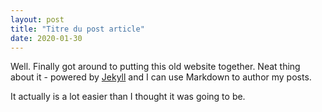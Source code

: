 ```yaml
---
layout: post
title: "Titre du post article"
date: 2020-01-30
---
```



Well. Finally got around to putting this old website together. 
Neat thing about it - powered by [Jekyll](http://jekyllrb.com) and
I can use Markdown to author my posts.


It actually is a lot easier than I thought it was going to be.
